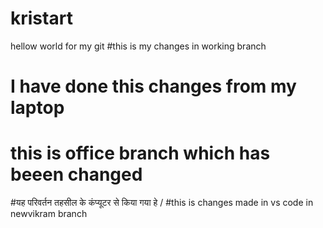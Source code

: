 # kristart
hellow world for my git 
#this is 
my changes in working branch
# I have done this changes from my laptop
# this is office branch which has beeen changed
#यह परिवर्तन तहसील के कंप्यूटर से किया गया हे /
#this is changes made in vs code in  newvikram branch